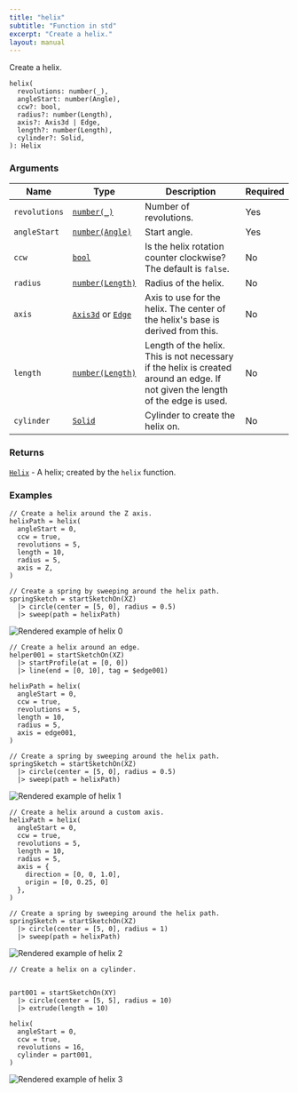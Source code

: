 ```yaml
---
title: "helix"
subtitle: "Function in std"
excerpt: "Create a helix."
layout: manual
---
```


Create a helix.

```kcl
helix(
  revolutions: number(_),
  angleStart: number(Angle),
  ccw?: bool,
  radius?: number(Length),
  axis?: Axis3d | Edge,
  length?: number(Length),
  cylinder?: Solid,
): Helix
```



### Arguments

| Name | Type | Description | Required |
|----------|------|-------------|----------|
| `revolutions` | [`number(_)`](/docs/kcl-std/types/std-types-number) | Number of revolutions. | Yes |
| `angleStart` | [`number(Angle)`](/docs/kcl-std/types/std-types-number) | Start angle. | Yes |
| `ccw` | [`bool`](/docs/kcl-std/types/std-types-bool) | Is the helix rotation counter clockwise? The default is `false`. | No |
| `radius` | [`number(Length)`](/docs/kcl-std/types/std-types-number) | Radius of the helix. | No |
| `axis` | [`Axis3d`](/docs/kcl-std/types/std-types-Axis3d) or [`Edge`](/docs/kcl-std/types/std-types-Edge) | Axis to use for the helix. The center of the helix's base is derived from this. | No |
| `length` | [`number(Length)`](/docs/kcl-std/types/std-types-number) | Length of the helix. This is not necessary if the helix is created around an edge. If not given the length of the edge is used. | No |
| `cylinder` | [`Solid`](/docs/kcl-std/types/std-types-Solid) | Cylinder to create the helix on. | No |

### Returns

[`Helix`](/docs/kcl-std/types/std-types-Helix) - A helix; created by the `helix` function.


### Examples

```kcl
// Create a helix around the Z axis.
helixPath = helix(
  angleStart = 0,
  ccw = true,
  revolutions = 5,
  length = 10,
  radius = 5,
  axis = Z,
)

// Create a spring by sweeping around the helix path.
springSketch = startSketchOn(XZ)
  |> circle(center = [5, 0], radius = 0.5)
  |> sweep(path = helixPath)

```


![Rendered example of helix 0](/kcl-test-outputs/serial_test_example_fn_std-helix0.png)

```kcl
// Create a helix around an edge.
helper001 = startSketchOn(XZ)
  |> startProfile(at = [0, 0])
  |> line(end = [0, 10], tag = $edge001)

helixPath = helix(
  angleStart = 0,
  ccw = true,
  revolutions = 5,
  length = 10,
  radius = 5,
  axis = edge001,
)

// Create a spring by sweeping around the helix path.
springSketch = startSketchOn(XZ)
  |> circle(center = [5, 0], radius = 0.5)
  |> sweep(path = helixPath)

```


![Rendered example of helix 1](/kcl-test-outputs/serial_test_example_fn_std-helix1.png)

```kcl
// Create a helix around a custom axis.
helixPath = helix(
  angleStart = 0,
  ccw = true,
  revolutions = 5,
  length = 10,
  radius = 5,
  axis = {
    direction = [0, 0, 1.0],
    origin = [0, 0.25, 0]
  },
)

// Create a spring by sweeping around the helix path.
springSketch = startSketchOn(XZ)
  |> circle(center = [5, 0], radius = 1)
  |> sweep(path = helixPath)

```


![Rendered example of helix 2](/kcl-test-outputs/serial_test_example_fn_std-helix2.png)

```kcl
// Create a helix on a cylinder.


part001 = startSketchOn(XY)
  |> circle(center = [5, 5], radius = 10)
  |> extrude(length = 10)

helix(
  angleStart = 0,
  ccw = true,
  revolutions = 16,
  cylinder = part001,
)

```


![Rendered example of helix 3](/kcl-test-outputs/serial_test_example_fn_std-helix3.png)


